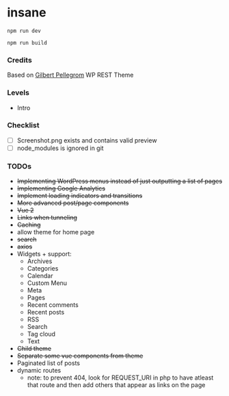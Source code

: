 # insane

```
npm run dev
```

```
npm run build
```

### Credits

Based on [Gilbert Pellegrom](http://gilbert.pellegrom.me) WP REST Theme

### Levels

- Intro

### Checklist

- [ ] Screenshot.png exists and contains valid preview
- [ ] node_modules is ignored in git

### TODOs

* ~~Implementing WordPress menus instead of just outputting a list of pages~~
* ~~Implementing Google Analytics~~
* ~~Implement loading indicators and transitions~~
* ~~More advanced post/page components~~
* ~~Vue 2~~
* ~~Links when tunneling~~
* ~~Caching~~
* allow theme for home page
* ~~search~~
* ~~axios~~
* Widgets + support:
  - Archives
  - Categories
  - Calendar
  - Custom Menu
  - Meta
  - Pages
  - Recent comments
  - Recent posts
  - RSS
  - Search
  - Tag cloud
  - Text
* ~~Child theme~~
* ~~Separate some vue components from theme~~
* Paginated list of posts
* dynamic routes
  * note: to prevent 404, look for REQUEST_URI in php to have atleast that route and then add others that appear as links on the page
